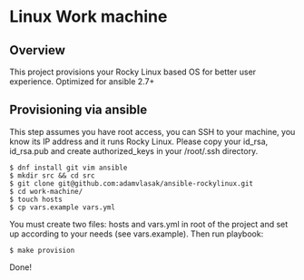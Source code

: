 # Linux Work machine

## Overview

This project provisions your Rocky Linux based OS for better user experience.
Optimized for ansible 2.7+

## Provisioning via ansible

This step assumes you have root access, you can SSH to your machine, you know its IP address and it runs Rocky Linux. Please copy your id_rsa, id_rsa.pub and create authorized_keys in your /root/.ssh directory.

```
$ dnf install git vim ansible
$ mkdir src && cd src
$ git clone git@github.com:adamvlasak/ansible-rockylinux.git
$ cd work-machine/
$ touch hosts
$ cp vars.example vars.yml
```

You must create two files: hosts and vars.yml in root of the project and set up according to your needs (see vars.example). Then run playbook:

```
$ make provision
```

Done!
